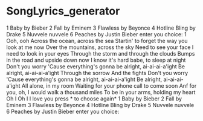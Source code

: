 # SongLyrics_generator
1 Baby by Bieber
2 Fall by Eminem
3 Flawless by Beyonce
4 Hotline Bling by Drake
5 Nuvvele nuvvele
6 Peaches by Justin Bieber
enter you choice: 1
Ooh, ooh
Across the ocean, across the sea
Startin' to forget the way you look at me now
Over the mountains, across the sky
Need to see your face
I need to look in your eyes
Through the storm and through the clouds
Bumps in the road and upside down now
I know it's hard babe, to sleep at night
Don't you worry
'Cause everything's gonna be alright, ai-ai-ai-a'ight
Be alright, ai-ai-ai-a'ight
Through the sorrow
And the fights
Don't you worry
'Cause everything's gonna be alright, ai-ai-ai-a'ight
Be alright, ai-ai-ai-a'ight
All alone, in my room
Waiting for your phone call to come soon
Anf for you, oh, I would walk a thousand miles
To be in your arms, holding my heart
Oh I
Oh I
I love you
press * to choose again*
1 Baby by Bieber
2 Fall by Eminem
3 Flawless by Beyonce
4 Hotline Bling by Drake
5 Nuvvele nuvvele
6 Peaches by Justin Bieber
enter you choice: 

